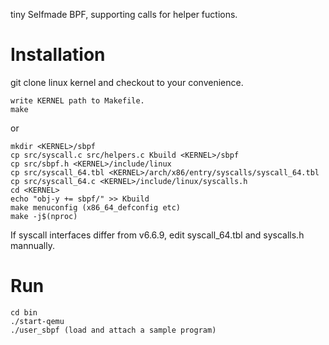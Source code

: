 tiny Selfmade BPF, supporting calls for helper fuctions.

# Installation

git clone linux kernel and checkout to your convenience.
```
write KERNEL path to Makefile.
make
```
or
```
mkdir <KERNEL>/sbpf
cp src/syscall.c src/helpers.c Kbuild <KERNEL>/sbpf
cp src/sbpf.h <KERNEL>/include/linux
cp src/syscall_64.tbl <KERNEL>/arch/x86/entry/syscalls/syscall_64.tbl
cp src/syscall_64.c <KERNEL>/include/linux/syscalls.h
cd <KERNEL>
echo "obj-y += sbpf/" >> Kbuild
make menuconfig (x86_64_defconfig etc)
make -j$(nproc)
```
If syscall interfaces differ from v6.6.9, edit syscall_64.tbl and syscalls.h mannually.

# Run
```
cd bin
./start-qemu
./user_sbpf (load and attach a sample program)
```
